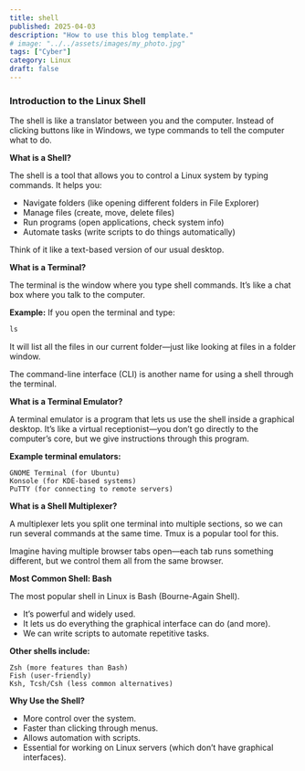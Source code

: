 ```yaml
---
title: shell
published: 2025-04-03
description: "How to use this blog template."
# image: "../../assets/images/my_photo.jpg"
tags: ["Cyber"]
category: Linux
draft: false
---
```


### **Introduction to the Linux Shell**

The shell is like a translator between you and the computer. Instead of clicking buttons like in Windows, we type commands to tell the computer what to do.

**What is a Shell?**

The shell is a tool that allows you to control a Linux system by typing commands. It helps you:
- Navigate folders (like opening different folders in File Explorer)
- Manage files (create, move, delete files)
- Run programs (open applications, check system info)
- Automate tasks (write scripts to do things automatically)

Think of it like a text-based version of our usual desktop.

**What is a Terminal?**

The terminal is the window where you type shell commands. It’s like a chat box where you talk to the computer.

**Example:**
If you open the terminal and type:

```jsx
ls
```

It will list all the files in our current folder—just like looking at files in a folder window.

The command-line interface (CLI) is another name for using a shell through the terminal.

**What is a Terminal Emulator?**

A terminal emulator is a program that lets us use the shell inside a graphical desktop. It’s like a virtual receptionist—you don’t go directly to the computer’s core, but we give instructions through this program.

**Example terminal emulators:**

```
GNOME Terminal (for Ubuntu)
Konsole (for KDE-based systems)
PuTTY (for connecting to remote servers)

```

**What is a Shell Multiplexer?**

A multiplexer lets you split one terminal into multiple sections, so we can run several commands at the same time. Tmux is a popular tool for this.

Imagine having multiple browser tabs open—each tab runs something different, but we control them all from the same browser.

**Most Common Shell: Bash**

The most popular shell in Linux is Bash (Bourne-Again Shell).

- It’s powerful and widely used.
- It lets us do everything the graphical interface can do (and more).
- We can write scripts to automate repetitive tasks.

**Other shells include:**

```
Zsh (more features than Bash)
Fish (user-friendly)
Ksh, Tcsh/Csh (less common alternatives)

```

**Why Use the Shell?**

- More control over the system.
- Faster than clicking through menus.
- Allows automation with scripts.
- Essential for working on Linux servers (which don’t have graphical interfaces).